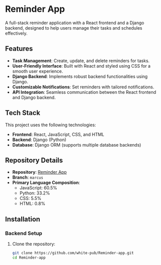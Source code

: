 # Reminder App

A full-stack reminder application with a React frontend and a Django backend, designed to help users manage their tasks and schedules effectively.

## Features

- **Task Management**: Create, update, and delete reminders for tasks.
- **User-Friendly Interface**: Built with React and styled using CSS for a smooth user experience.
- **Django Backend**: Implements robust backend functionalities using Django.
- **Customizable Notifications**: Set reminders with tailored notifications.
- **API Integration**: Seamless communication between the React frontend and Django backend.

## Tech Stack

This project uses the following technologies:

- **Frontend**: React, JavaScript, CSS, and HTML
- **Backend**: Django (Python)
- **Database**: Django ORM (supports multiple database backends)

## Repository Details

- **Repository**: [Reminder App](https://github.com/white-pub/Reminder-app)
- **Branch**: `marcus`
- **Primary Language Composition**:
  - JavaScript: 60.5%
  - Python: 33.2%
  - CSS: 5.5%
  - HTML: 0.8%

## Installation

### Backend Setup

1. Clone the repository:
   ```bash
   git clone https://github.com/white-pub/Reminder-app.git
   cd Reminder-app
